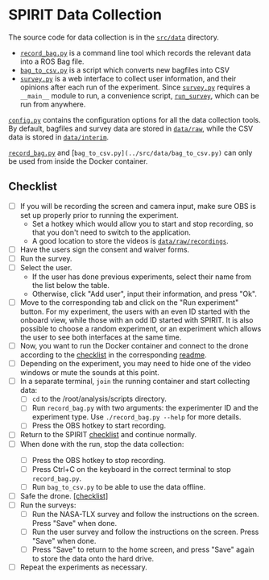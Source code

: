 # SPIRIT Data Collection

The source code for data collection is in the [`src/data`](../src/data) directory.

* [`record_bag.py`](../src/data/record_bag.py) is a command line tool which records the relevant data into a ROS Bag file.
* [`bag_to_csv.py`](../src/data/bag_to_csv.py) is a script which converts new bagfiles into CSV 
* [`survey.py`](../src/data/survey.py) is a web interface to collect user information, and their opinions after each run of the experiment.
Since [`survey.py`](../src/data/survey.py) requires a `__main__` module to run, a convenience script, [`run_survey`](../src/data/run_survey), which can be run from anywhere.

[`config.py`](../src/data/config.py) contains the configuration options for all the data collection tools.
By default, bagfiles and survey data are stored in [`data/raw`](../data/raw), while the CSV data is stored in [`data/interim`](../data/interim).

[`record_bag.py`](../src/data/record_bag.py) and [`bag_to_csv.py](../src/data/bag_to_csv.py)` can only be used from inside the Docker container.

## Checklist
* [ ] If you will be recording the screen and camera input, make sure OBS is set up properly prior to running the experiment.
  * Set a hotkey which would allow you to start and stop recording, so that you don't need to switch to the application.
  * A good location to store the videos is [`data/raw/recordings`](../data/raw/recordings).
* [ ] Have the users sign the consent and waiver forms.
* [ ] Run the survey.
* [ ] Select the user.
  * If the user has done previous experiments, select their name from the list below the table.
  * Otherwise, click "Add user", input their information, and press "Ok".
* [ ] Move to the corresponding tab and click on the "Run experiment" button.
For my experiment, the users with an even ID started with the onboard view, while those with an odd ID started with SPIRIT.
It is also possible to choose a random experiment, or an experiment which allows the user to see both interfaces at the same time.
* [ ] Now, you want to run the Docker container and connect to the drone according to the [checklist](readme_spirit.md#checklist) in the corresponding [readme](readme_spirit.md).
* [ ] Depending on the experiment, you may need to hide one of the video windows or mute the sounds at this point.
* [ ] In a separate terminal, `join` the running container and start collecting data:
  * [ ] `cd` to the /root/analysis/scripts directory.
  * [ ] Run `record_bag.py` with two arguments: the experimenter ID and the experiment type. Use `./record_bag.py --help` for more details.
  * [ ] Press the OBS hotkey to start recording.
* [ ] Return to the SPIRIT [checklist](readme_spirit.md#checklist-collect_data) and continue normally.
* [ ] <a name="checklist-stop-collection" />When done with the run, stop the data collection:
  * [ ] Press the OBS hotkey to stop recording.
  * [ ] Press Ctrl+C on the keyboard in the correct terminal to stop `record_bag.py`.
  * [ ] Run `bag_to_csv.py` to be able to use the data offline.
* [ ] Safe the drone. [[checklist]](readme_spirit.md#safe-drone)
* [ ] Run the surveys:
  * [ ] Run the NASA-TLX survey and follow the instructions on the screen. Press "Save" when done.
  * [ ] Run the user survey and follow the instructions on the screen. Press "Save" when done.
  * [ ] Press "Save" to return to the home screen, and press "Save" again to store the data onto the hard drive.
* [ ] Repeat the experiments as necessary.
